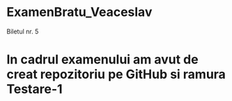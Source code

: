 # ExamenBratu_Veaceslav
<p>Biletul nr. 5 <p>
<h1>In cadrul examenului am avut de creat repozitoriu pe GitHub si ramura Testare-1<h1>
